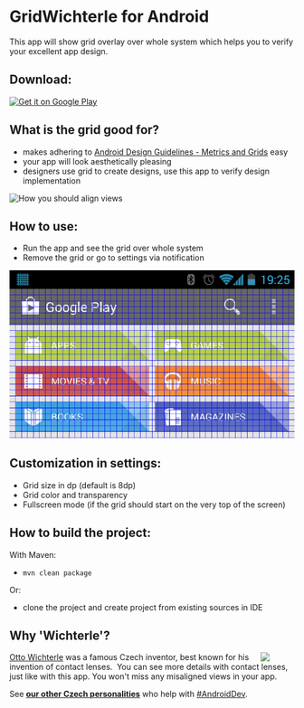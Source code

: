 # GridWichterle for Android

This app will show grid overlay over whole system which helps you to verify your excellent app design.

## Download:

[![Get it on Google Play](http://www.android.com/images/brand/get_it_on_play_logo_small.png)](https://play.google.com/store/apps/details?id=eu.inmite.android.gridwichterle) 


## What is the grid good for?
 - makes adhering to [Android Design Guidelines - Metrics and Grids](http://developer.android.com/design/style/metrics-grids.html) easy
 - your app will look aesthetically pleasing
 - designers use grid to create designs, use this app to verify design implementation
 
![How you should align views](http://developer.android.com/design/media/metrics_closeup.png)

## How to use:

 - Run the app and see the grid over whole system
 - Remove the grid or go to settings via notification
	
![Screenshot of the dialogs](graphics/screenshot.png)
	
## Customization in settings:

- Grid size in dp (default is 8dp)
- Grid color and transparency
- Fullscreen mode (if the grid should start on the very top of the screen)
	
## How to build the project:

With Maven:

 - `mvn clean package`

Or:

 - clone the project and create project from existing sources in IDE
	
## Why 'Wichterle'?

<img src="http://upload.wikimedia.org/wikipedia/commons/thumb/4/48/Prof._Ing._RTDr._Otto_Wichterle.jpg/220px-Prof._Ing._RTDr._Otto_Wichterle.jpg" width="60"  align="right"/>

[Otto Wichterle](http://en.wikipedia.org/wiki/Otto_Wichterle) was a famous Czech inventor, best known for his invention of contact lenses.&nbsp;
You can see more details with contact lenses, just like with this app. You won't miss any misaligned views in your app.

See [**our other Czech personalities**](http://inmite.github.io) who help with [#AndroidDev](https://plus.google.com/s/%23AndroidDev).
